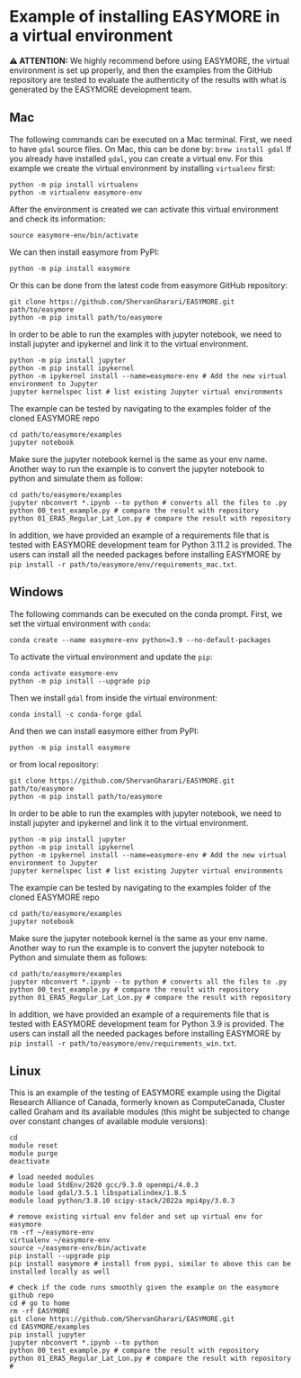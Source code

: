 # Example of installing EASYMORE in a virtual environment

**⚠ ATTENTION:**
We highly recommend before using EASYMORE, the virtual environment is set up properly, and then the examples from the GitHub repository are tested to evaluate the authenticity of the results with what is generated by the EASYMORE development team.

## Mac

The following commands can be executed on a Mac terminal.
First, we need to have `gdal` source files. On Mac, this can be done by:
```brew install gdal```
If you already have installed `gdal`, you can create a virtual env. For this example we create the virtual environment by installing `virtualenv` first:
```
python -m pip install virtualenv
python -m virtualenv easymore-env
```
After the environment is created we can activate this virtual environment and check its information:
```
source easymore-env/bin/activate
```
We can then install easymore from PyPI:
```
python -m pip install easymore
```
Or this can be done from the latest code from easymore GitHub repository:
```
git clone https://github.com/ShervanGharari/EASYMORE.git path/to/easymore
python -m pip install path/to/easymore
```
In order to be able to run the examples with jupyter notebook, we need to install jupyter and ipykernel and link it to the virtual environment.
```
python -m pip install jupyter
python -m pip install ipykernel
python -m ipykernel install --name=easymore-env # Add the new virtual environment to Jupyter
jupyter kernelspec list # list existing Jupyter virtual environments
```
The example can be tested by navigating to the examples folder of the cloned EASYMORE repo
```
cd path/to/easymore/examples
jupyter notebook
```
Make sure the jupyter notebook kernel is the same as your env name.
Another way to run the example is to convert the jupyter notebook to python and simulate them as follow:
```
cd path/to/easymore/examples
jupyter nbconvert *.ipynb --to python # converts all the files to .py
python 00_test_example.py # compare the result with repository
python 01_ERA5_Regular_Lat_Lon.py # compare the result with repository
```
In addition, we have provided an example of a requirements file that is tested with EASYMORE development team for Python 3.11.2 is provided. The users can install all the needed packages before installing EASYMORE by `pip install -r path/to/easymore/env/requirements_mac.txt`.


## Windows

The following commands can be executed on the conda prompt. First, we set the virtual environment with `conda`:
```
conda create --name easymore-env python=3.9 --no-default-packages
```
To activate the virtual environment and update the `pip`:
```
conda activate easymore-env
python -m pip install --upgrade pip
```
Then we install `gdal` from inside the virtual environment:
```
conda install -c conda-forge gdal

```
And then we can install easymore either from PyPI:
```
python -m pip install easymore
```
 or from local repository:
```
git clone https://github.com/ShervanGharari/EASYMORE.git path/to/easymore
python -m pip install path/to/easymore
```
In order to be able to run the examples with jupyter notebook, we need to install jupyter and ipykernel and link it to the virtual environment.
```
python -m pip install jupyter
python -m pip install ipykernel
python -m ipykernel install --name=easymore-env # Add the new virtual environment to Jupyter
jupyter kernelspec list # list existing Jupyter virtual environments
```
The example can be tested by navigating to the examples folder of the cloned EASYMORE repo
```
cd path/to/easymore/examples
jupyter notebook
```
Make sure the jupyter notebook kernel is the same as your env name.
Another way to run the example is to convert the jupyter notebook to Python and simulate them as follows:
```
cd path/to/easymore/examples
jupyter nbconvert *.ipynb --to python # converts all the files to .py
python 00_test_example.py # compare the result with repository
python 01_ERA5_Regular_Lat_Lon.py # compare the result with repository
```
In addition, we have provided an example of a requirements file that is tested with EASYMORE development team for Python 3.9 is provided. The users can install all the needed packages before installing EASYMORE by `pip install -r path/to/easymore/env/requirements_win.txt`.

## Linux

This is an example of the testing of EASYMORE example using the Digital Research Alliance of Canada, formerly known as ComputeCanada, Cluster called Graham and its available modules (this might be subjected to change over constant changes of available module versions):
```
cd
module reset
module purge
deactivate

# load needed modules
module load StdEnv/2020 gcc/9.3.0 openmpi/4.0.3
module load gdal/3.5.1 libspatialindex/1.8.5
module load python/3.8.10 scipy-stack/2022a mpi4py/3.0.3

# remove existing virtual env folder and set up virtual env for easymore
rm -rf ~/easymore-env
virtualenv ~/easymore-env
source ~/easymore-env/bin/activate
pip install --upgrade pip
pip install easymore # install from pypi, similar to above this can be installed locally as well

# check if the code runs smoothly given the example on the easymore github repo
cd # go to home
rm -rf EASYMORE
git clone https://github.com/ShervanGharari/EASYMORE.git
cd EASYMORE/examples
pip install jupyter
jupyter nbconvert *.ipynb --to python
python 00_test_example.py # compare the result with repository
python 01_ERA5_Regular_Lat_Lon.py # compare the result with repository
#
```

